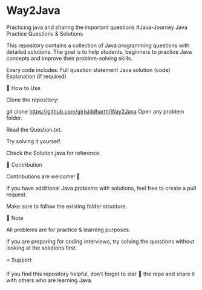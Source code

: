 # Way2Java
Practicing java and sharing the important questions 
#Java-Journey Java Practice Questions & Solutions

This repository contains a collection of Java programming questions with detailed solutions. The goal is to help students, beginners to practice Java concepts and improve their problem-solving skills.

Every code includes: Full question statement Java solution (code) Explanation (if required)

🎯 How to Use

Clone the repository:

git clone https://github.com/girisiddharth/Way2Java
Open any problem folder.

Read the Question.txt.

Try solving it yourself.

Check the Solution.java for reference.

📝 Contribution

Contributions are welcome! 🎉

If you have additional Java problems with solutions, feel free to create a pull request.

Make sure to follow the existing folder structure.

📌 Note

All problems are for practice & learning purposes.

If you are preparing for coding interviews, try solving the questions without looking at the solutions first.

⭐ Support

If you find this repository helpful, don’t forget to star 🌟 the repo and share it with others who are learning Java.
